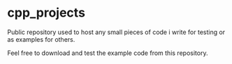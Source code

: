 # cpp_projects

Public repository used to host any small pieces of code i write for testing or as examples for others.

Feel free to download and test the example code from this repository.
